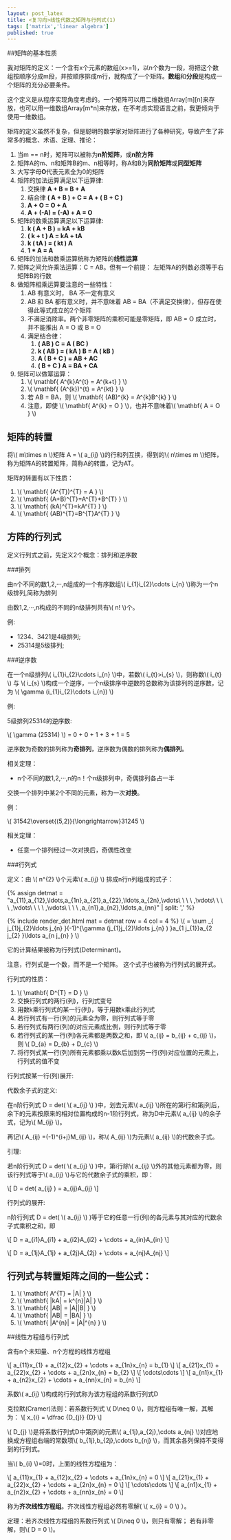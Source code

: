 ```yaml
---
layout: post_latex
title: <复习向>线性代数之矩阵与行列式(1)
tags: ['matrix','linear algebra']
published: true
---
```


##矩阵的基本性质

我对矩阵的定义：一个含有x个元素的数组(x>=1)，以n个数为一段，将把这个数组按顺序分成m段，并按顺序排成m行，就构成了一个矩阵。**数组**和**分段**是构成一个矩阵的充分必要条件。

这个定义是从程序实现角度考虑的。一个矩阵可以用二维数组Array\[m\]\[n\]来存放，也可以用一维数组Array\[m*n\]来存放，在不考虑实现语言之前，我更倾向于使用一维数组。

矩阵的定义虽然不复杂，但是聪明的数学家对矩阵进行了各种研究，导致产生了非常多的概念、术语、定理、推论：

1. 当m == n时，矩阵可以被称为**n阶矩阵**，或**n阶方阵**
2. 矩阵A的m、n和矩阵B的m、n相等时，称A和B为**同阶矩阵**或**同型矩阵**
3. 大写字母**O**代表元素全为0的矩阵
4. 矩阵的加法运算满足以下运算律:
	1. 交换律 **A + B = B + A**
	2. 结合律 **( A + B ) + C = A + ( B + C )**
	3. **A + O = O + A**
	4. **A + (-A) = (-A) + A = O**
5. 矩阵的数乘运算满足以下运算律:
    1. **k ( A + B ) = kA + kB**
    2. **( k + t ) A = kA + tA**
    3. **k ( tA ) = ( kt ) A**
    4. **1 * A = A**
6. 矩阵的加法和数乘运算统称为矩阵的**线性运算**
7. 矩阵之间允许乘法运算：C = AB。但有一个前提：
    左矩阵A的列数必须等于右矩阵B的行数
8. 做矩阵相乘运算要注意的一些特性：
	1. AB 有意义时， BA 不一定有意义
	2. AB 和 BA 都有意义时，并不意味着 AB = BA（不满足交换律），但存在使得此等式成立的2个矩阵
	3. 不满足消除率。两个非零矩阵的乘积可能是零矩阵，即 AB = O 成立时，并不能推出 A = O 或 B = O
	4. 满足结合律：
		1. **( AB ) C = A ( BC )**
		2. **k ( AB ) = ( kA ) B = A ( kB )**
		3. **A ( B + C ) = AB + AC**
		4. **( B + C ) A = BA + CA**
9. 矩阵可以做幂运算：
	1. \\( \mathbf\{ A^{k}A^{t} = A^{k+t} \} \\)
	2. \\( \mathbf\{ (A^{k})^{t} = A^{kt} \} \\)
	3. 若 AB = BA，则 \\( \mathbf\{ (AB)^{k} = A^{k}B^{k} \} \\)
	4. 注意，即使 \\( \mathbf\{ A^{k} = O \} \\)，也并不意味着\\( \mathbf\{  A = O \} \\)


## 矩阵的转置

将\\( m\times n \\)矩阵 A = \\( a_{ij} \\)的行和列互换，得到的\\( n\times m \\)矩阵，称为矩阵A的转置矩阵，简称A的转置，记为AT。

矩阵的转置有以下性质：

1. \\( \mathbf\{ (A^{T})^{T} = A \}  \\)
2. \\( \mathbf\{ (A+B)^{T}=A^{T}+B^{T} \} \\)
3. \\( \mathbf\{ (kA)^{T}=kA^{T} \} \\)
4. \\( \mathbf\{ (AB)^{T}=B^{T}A^{T} \} \\)

## 方阵的行列式

定义行列式之前，先定义2个概念：排列和逆序数

###排列

由n个不同的数1,2,···,n组成的一个有序数组\\( i\_\{1\}i\_\{2\}\cdots i\_\{n\} \\)称为一个n级排列,简称为排列

由数1,2,···,n构成的不同的n级排列共有\\( n! \\)个。

例:

- 1234、3421是4级排列;
- 25314是5级排列;

###逆序数

在一个n级排列\\( i\_\{1\}i\_\{2\}\cdots i\_\{n\} \\)中，若数\\( i\_\{t\}\>i\_\{s\} \\)，则称数\\( i\_\{t\} \\) 与 \\( i\_\{s\} \\)构成一个逆序，一个n级排序中逆数的总数称为该排列的逆序数，记为
\\( \\gamma (i\_\{1\}i\_\{2\}\cdots i\_\{n\}) \\)

例:

5级排列25314的逆序数:

\\( \\gamma (25314) \\) = 0 + 0 + 1 + 3 + 1 = 5

逆序数为奇数的排列称为**奇排列**，逆序数为偶数的排列称为**偶排列**。

相关定理：

- n个不同的数1,2,···,n的n！个n级排列中，奇偶排列各占一半

交换一个排列中某2个不同的元素，称为一次**对换**。

例：

\\( 31542\overset\{(5,2)\}\{\longrightarrow\}31245 \\)

相关定理：

- 任意一个排列经过一次对换后，奇偶性改变


###行列式

定义：由 \\( n^{2} \\)个元素\\( a_{ij} \\) 排成n行n列组成的式子：


{% assign detmat = "a\_\{11\},a\_\{12\},\\ldots,a\_\{1n\},a\_\{21\},a\_\{22\},\ldots,a\_\{2n\},\\vdots\ \ \ \ ,\\vdots\ \ \ \ ,\\vdots\ \ \ \ ,\\vdots\ \ \ \ ,a\_\{n1\},a\_\{n2\},\\ldots,a\_\{nn\}" | split: ',' %}

{% include render_det.html mat = detmat row = 4 col = 4 %}
\\( \= \\sum \_\{ j\_\{1\}j\_\{2\}\\ldots j\_\{n\} \}(-1)^\{\\gamma \(j\_\{1\}j\_\{2\}\\ldots j\_\{n\} ) \}a\_\{1 j\_\{1\}\}a\_\{2 j\_\{2\} \}\\ldots a\_\{n j\_\{n\} \} \\)

它的计算结果被称为行列式(Determinant)。

注意，行列式是一个数，而不是一个矩阵。
这个式子也被称为行列式的展开式。

行列式的性质：

1. \\( \mathbf\{ D^\{T\} = D \} \\)
2. 交换行列式的两行(列)，行列式变号
3. 用数k乘行列式的某一行(列)，等于用数k乘此行列式
4. 若行列式有一行(列)的元素全为零，则行列式等于零
5. 若行列式有两行(列)的对应元素成比例，则行列式等于零
6. 若行列式的某一行(列)各元素都是两数之和，即 \\( a\_\{ij\} = b\_\{ij\} + c\_\{ij\} \\)，则 \\( D\_\{a\} = D\_\{b\} + D\_\{c\} \\)
7. 将行列式某一行(列)所有元素都乘以数k后加到另一行(列)对应位置的元素上，行列式的值不变

行列式按某一行(列)展开:


代数余子式的定义:

在n阶行列式 D = det( \\( a\_\{ij\} \\) )中，划去元素\\( a\_\{ij\} \\)所在的第i行和第j列后，余下的元素按原来的相对位置构成的n-1阶行列式，称为D中元素\\( a\_\{ij\} \\)的余子式，记为\\( M\_\{ij\} \\)。

再记\\( A\_\{ij\} =(-1)^\{i+j\}M\_\{ij\} \\)，称\\( A\_\{ij\} \\)为元素\\( a\_\{ij\} \\)的代数余子式。

引理:

若n阶行列式 D = det( \\( a\_\{ij\} \\) )中，第i行除\\( a\_\{ij\} \\)外的其他元素都为零，则该行列式等于\\( a\_\{ij\} \\)与它的代数余子式的乘积，即：

\\[ D = det( a\_\{ij\} ) = a\_\{ij\}A\_\{ij\} \\] 

行列式的展开:

n阶行列式 D = det( \\( a\_\{ij\} \\) )等于它的任意一行(列)的各元素与其对应的代数余子式乘积之和，即


\\[ D = a\_\{i1\}A\_\{i1\} + a\_\{i2\}A\_\{i2\} + \\cdots + a\_\{in\}A\_\{in\} \\] 

\\[ D = a\_\{1j\}A\_\{1j\} + a\_\{2j\}A\_\{2j\} + \\cdots + a\_\{nj\}A\_\{nj\} \\]



## 行列式与转置矩阵之间的一些公式：

1. \\( \mathbf\{ A^{T} = |A| \} \\)
2. \\( \mathbf\{ |kA| = k^{n}|A| \} \\)
3. \\( \mathbf\{ |AB| = |A||B| \} \\)
4. \\( \mathbf\{ |AB| = |BA| \} \\)
5. \\( \mathbf\{ |A^{n}| = |A|^{n} \} \\)


##线性方程组与行列式

含有n个未知量、n个方程的线性方程组

\\[ a\_\{11\}x\_\{1\} + a\_\{12\}x\_\{2\} + \\cdots + a\_\{1n\}x\_\{n\} = b\_\{1\} \\]
\\[ a\_\{21\}x\_\{1\} + a\_\{22\}x\_\{2\} + \\cdots + a\_\{2n\}x\_\{n\} = b\_\{2\} \\]
\\[ \\cdots\\cdots \\]
\\[ a\_\{n1\}x\_\{1\} + a\_\{n2\}x\_\{2\} + \\cdots + a\_\{nn\}x\_\{n\} = b\_\{n\} \\]

系数\\( a\_\{ij\} \\)构成的行列式称为该方程组的系数行列式D

克拉默(Cramer)法则：若系数行列式 \\( D\\neq 0 \\)，则方程组有唯一解，其解为：
\\[ x\_\{i\} = \\dfrac \{D\_\{j\}\} \{D\} \\]

\\( D\_\{j\} \\)是将系数行列式D中第j列的元素\\( a\_\{1j\},a\_\{2j\},\cdots a\_\{nj\} \\)对应地换成方程组右端的常数项\\( b\_\{1j\},b\_\{2j\},\cdots b\_\{nj\} \\)，而其余各列保持不变得到的行列式。

当\\( b\_\{i\} \\)=0时，上面的线性方程组为：

\\[ a\_\{11\}x\_\{1\} + a\_\{12\}x\_\{2\} + \\cdots + a\_\{1n\}x\_\{n\} = 0 \\]
\\[ a\_\{21\}x\_\{1\} + a\_\{22\}x\_\{2\} + \\cdots + a\_\{2n\}x\_\{n\} = 0 \\]
\\[ \\cdots\\cdots \\]
\\[ a\_\{n1\}x\_\{1\} + a\_\{n2\}x\_\{2\} + \\cdots + a\_\{nn\}x\_\{n\} = 0 \\]

称为**齐次线性方程组**。齐次线性方程组必然有零解( \\( x\_\{i\} = 0 \\) ）。

定理：若齐次线性方程组的系数行列式 \\( D\\neq 0 \\)，则只有零解； 若有非零解，则\\( D = 0 \\)。
